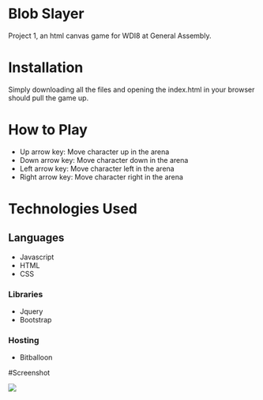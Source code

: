 # Blob Slayer
Project 1, an html canvas game for WDI8 at General Assembly.

# Installation
Simply downloading all the files and opening the index.html in your browser should pull the game up.

# How to Play
* Up arrow key: Move character up in the arena
* Down arrow key: Move character down in the arena
* Left arrow key: Move character left in the arena
* Right arrow key: Move character right in the arena

# Technologies Used
## Languages
* Javascript
* HTML
* CSS
### Libraries
* Jquery
* Bootstrap
### Hosting
* Bitballoon

#Screenshot

![](http://i.imgur.com/CmT8Dcy.png)

